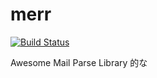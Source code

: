 merr
====

[![Build Status](https://travis-ci.org/kawanamiyuu/merr.svg?branch=develop)](https://travis-ci.org/kawanamiyuu/merr)

Awesome Mail Parse Library 的な


